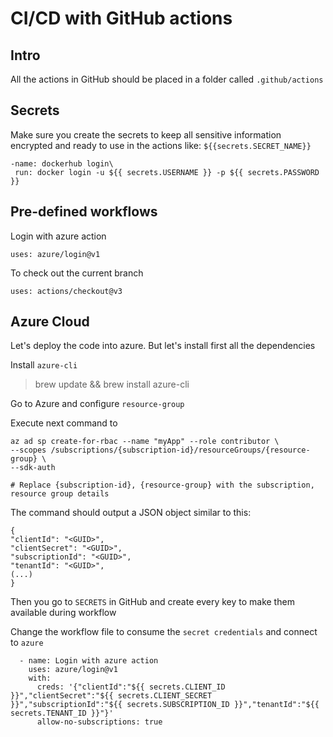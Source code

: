 # CI/CD with GitHub actions

## Intro
All the actions in GitHub should be placed in a folder called `.github/actions`

## Secrets
Make sure you create the secrets to keep all sensitive information encrypted and ready to use in the actions like:
`${{secrets.SECRET_NAME}}`

    -name: dockerhub login\
     run: docker login -u ${{ secrets.USERNAME }} -p ${{ secrets.PASSWORD }}

## Pre-defined workflows

Login with azure action

    uses: azure/login@v1

To check out the current branch

    uses: actions/checkout@v3


## Azure Cloud
Let's deploy the code into azure. But let's install first all the dependencies

Install `azure-cli`

> brew update && brew install azure-cli

Go to Azure and configure `resource-group`

Execute next command to 

    az ad sp create-for-rbac --name "myApp" --role contributor \
    --scopes /subscriptions/{subscription-id}/resourceGroups/{resource-group} \
    --sdk-auth
    
    # Replace {subscription-id}, {resource-group} with the subscription, resource group details
    
The command should output a JSON object similar to this:
    
    {
    "clientId": "<GUID>",
    "clientSecret": "<GUID>",
    "subscriptionId": "<GUID>",
    "tenantId": "<GUID>",
    (...)
    }
  
Then you go to `SECRETS` in GitHub and create every key to make them available during workflow

Change the workflow file to consume the `secret credentials` and connect to `azure`

      - name: Login with azure action
        uses: azure/login@v1
        with:
          creds: '{"clientId":"${{ secrets.CLIENT_ID }}","clientSecret":"${{ secrets.CLIENT_SECRET }}","subscriptionId":"${{ secrets.SUBSCRIPTION_ID }}","tenantId":"${{ secrets.TENANT_ID }}"}'
          allow-no-subscriptions: true

